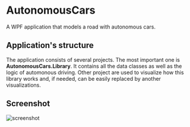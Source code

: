 # AutonomousCars
A WPF application that models a road with autonomous cars.

## Application's structure
The application consists of several projects. The most important one is **AutonomousCars.Library**. It contains all the data classes as well as the logic of automonous driving. Other project are used to visualize how this library works and, if needed, can be easily replaced by another visualizations.

## Screenshot
![screenshot](https://lh6.googleusercontent.com/8Y0e5rvQunxPDSe3orZ_z5Qg2u39WnE8piSHXrbjI4Iy2q4BQvFdx0oLLWdGtr17yFagwez-=w2745-h1614-rw)
